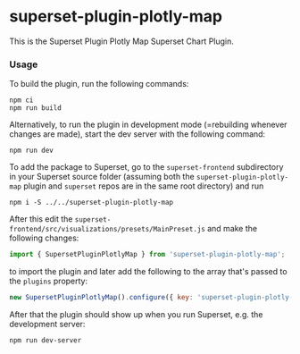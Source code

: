 # superset-plugin-plotly-map

This is the Superset Plugin Plotly Map Superset Chart Plugin.

### Usage

To build the plugin, run the following commands:

```
npm ci
npm run build
```

Alternatively, to run the plugin in development mode (=rebuilding whenever changes are made), start the dev server with the following command:

```
npm run dev
```

To add the package to Superset, go to the `superset-frontend` subdirectory in your Superset source folder (assuming both the `superset-plugin-plotly-map` plugin and `superset` repos are in the same root directory) and run
```
npm i -S ../../superset-plugin-plotly-map
```

After this edit the `superset-frontend/src/visualizations/presets/MainPreset.js` and make the following changes:

```js
import { SupersetPluginPlotlyMap } from 'superset-plugin-plotly-map';
```

to import the plugin and later add the following to the array that's passed to the `plugins` property:
```js
new SupersetPluginPlotlyMap().configure({ key: 'superset-plugin-plotly-map' }),
```

After that the plugin should show up when you run Superset, e.g. the development server:

```
npm run dev-server
```
